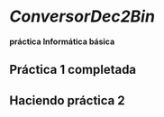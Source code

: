 # *ConversorDec2Bin*
__práctica Informática básica__
## Práctica 1 completada
## Haciendo práctica 2


